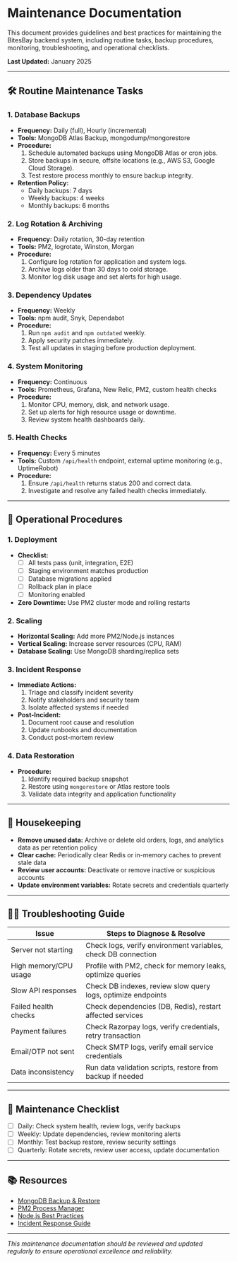 # Maintenance Documentation

This document provides guidelines and best practices for maintaining the BitesBay backend system, including routine tasks, backup procedures, monitoring, troubleshooting, and operational checklists.

**Last Updated:** January 2025

---

## 🛠️ Routine Maintenance Tasks

### 1. Database Backups
- **Frequency:** Daily (full), Hourly (incremental)
- **Tools:** MongoDB Atlas Backup, mongodump/mongorestore
- **Procedure:**
  1. Schedule automated backups using MongoDB Atlas or cron jobs.
  2. Store backups in secure, offsite locations (e.g., AWS S3, Google Cloud Storage).
  3. Test restore process monthly to ensure backup integrity.
- **Retention Policy:**
  - Daily backups: 7 days
  - Weekly backups: 4 weeks
  - Monthly backups: 6 months

### 2. Log Rotation & Archiving
- **Frequency:** Daily rotation, 30-day retention
- **Tools:** PM2, logrotate, Winston, Morgan
- **Procedure:**
  1. Configure log rotation for application and system logs.
  2. Archive logs older than 30 days to cold storage.
  3. Monitor log disk usage and set alerts for high usage.

### 3. Dependency Updates
- **Frequency:** Weekly
- **Tools:** npm audit, Snyk, Dependabot
- **Procedure:**
  1. Run `npm audit` and `npm outdated` weekly.
  2. Apply security patches immediately.
  3. Test all updates in staging before production deployment.

### 4. System Monitoring
- **Frequency:** Continuous
- **Tools:** Prometheus, Grafana, New Relic, PM2, custom health checks
- **Procedure:**
  1. Monitor CPU, memory, disk, and network usage.
  2. Set up alerts for high resource usage or downtime.
  3. Review system health dashboards daily.

### 5. Health Checks
- **Frequency:** Every 5 minutes
- **Tools:** Custom `/api/health` endpoint, external uptime monitoring (e.g., UptimeRobot)
- **Procedure:**
  1. Ensure `/api/health` returns status 200 and correct data.
  2. Investigate and resolve any failed health checks immediately.

---

## 🔄 Operational Procedures

### 1. Deployment
- **Checklist:**
  - [ ] All tests pass (unit, integration, E2E)
  - [ ] Staging environment matches production
  - [ ] Database migrations applied
  - [ ] Rollback plan in place
  - [ ] Monitoring enabled
- **Zero Downtime:** Use PM2 cluster mode and rolling restarts

### 2. Scaling
- **Horizontal Scaling:** Add more PM2/Node.js instances
- **Vertical Scaling:** Increase server resources (CPU, RAM)
- **Database Scaling:** Use MongoDB sharding/replica sets

### 3. Incident Response
- **Immediate Actions:**
  1. Triage and classify incident severity
  2. Notify stakeholders and security team
  3. Isolate affected systems if needed
- **Post-Incident:**
  1. Document root cause and resolution
  2. Update runbooks and documentation
  3. Conduct post-mortem review

### 4. Data Restoration
- **Procedure:**
  1. Identify required backup snapshot
  2. Restore using `mongorestore` or Atlas restore tools
  3. Validate data integrity and application functionality

---

## 🧹 Housekeeping

- **Remove unused data:** Archive or delete old orders, logs, and analytics data as per retention policy
- **Clear cache:** Periodically clear Redis or in-memory caches to prevent stale data
- **Review user accounts:** Deactivate or remove inactive or suspicious accounts
- **Update environment variables:** Rotate secrets and credentials quarterly

---

## 🧑‍💻 Troubleshooting Guide

| Issue                        | Steps to Diagnose & Resolve                                 |
|------------------------------|-------------------------------------------------------------|
| Server not starting          | Check logs, verify environment variables, check DB connection|
| High memory/CPU usage        | Profile with PM2, check for memory leaks, optimize queries   |
| Slow API responses           | Check DB indexes, review slow query logs, optimize endpoints |
| Failed health checks         | Check dependencies (DB, Redis), restart affected services    |
| Payment failures             | Check Razorpay logs, verify credentials, retry transaction   |
| Email/OTP not sent           | Check SMTP logs, verify email service credentials            |
| Data inconsistency           | Run data validation scripts, restore from backup if needed   |

---

## 📝 Maintenance Checklist

- [ ] Daily: Check system health, review logs, verify backups
- [ ] Weekly: Update dependencies, review monitoring alerts
- [ ] Monthly: Test backup restore, review security settings
- [ ] Quarterly: Rotate secrets, review user access, update documentation

---

## 📚 Resources

- [MongoDB Backup & Restore](https://docs.mongodb.com/manual/core/backups/)
- [PM2 Process Manager](https://pm2.keymetrics.io/)
- [Node.js Best Practices](https://github.com/goldbergyoni/nodebestpractices)
- [Incident Response Guide](https://www.cisa.gov/resources-tools/resources/incident-handling)

---

*This maintenance documentation should be reviewed and updated regularly to ensure operational excellence and reliability.* 